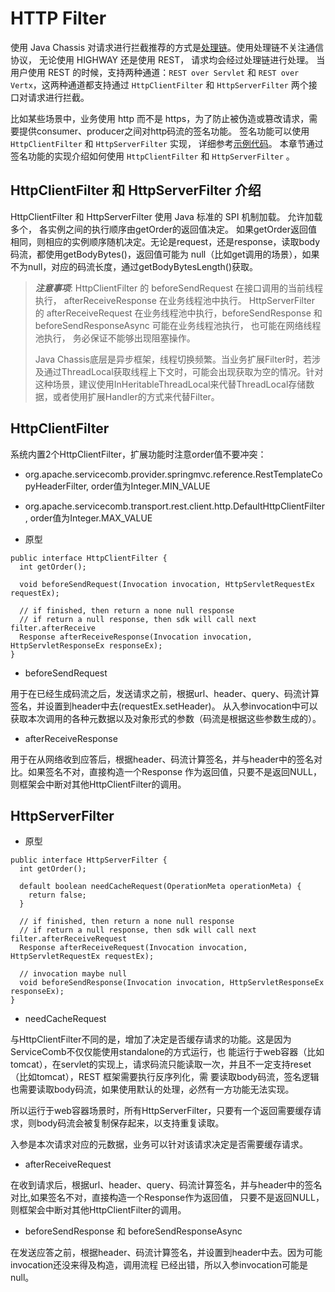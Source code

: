 # HTTP Filter

使用 Java Chassis 对请求进行拦截推荐的方式是[处理链](../references-handlers/intruduction.md)。使用处理链不关注通信协议，
无论使用 HIGHWAY 还是使用 REST， 请求均会经过处理链进行处理。 当用户使用 REST 的时候，支持两种通道：`REST over Servlet` 和
`REST over Vertx`，这两种通道都支持通过 `HttpClientFilter` 和 `HttpServerFilter` 两个接口对请求进行拦截。 

比如某些场景中，业务使用 http 而不是 https，为了防止被伪造或篡改请求，需要提供consumer、producer之间对http码流的签名功能。
签名功能可以使用 `HttpClientFilter` 和 `HttpServerFilter` 实现， 详细参考[示例代码][demo-signature]。 本章节通过
签名功能的实现介绍如何使用 `HttpClientFilter` 和 `HttpServerFilter` 。

[demo-signature]: https://github.com/apache/servicecomb-java-chassis/tree/master/demo/demo-signature

## HttpClientFilter 和 HttpServerFilter 介绍

HttpClientFilter 和 HttpServerFilter 使用 Java 标准的 SPI 机制加载。 允许加载多个， 各实例之间的执行顺序由getOrder的返回值决定。
如果getOrder返回值相同，则相应的实例顺序随机决定。无论是request，还是response，读取body码流，都使用getBodyBytes\(\)，返回值可能为
null（比如get调用的场景），如果不为null，对应的码流长度，通过getBodyBytesLength\(\)获取。

>***注意事项***: 
>HttpClientFilter 的 beforeSendRequest 在接口调用的当前线程执行， afterReceiveResponse 在业务线程池中执行。
>HttpServerFilter 的 afterReceiveRequest 在业务线程池中执行，beforeSendResponse 和 beforeSendResponseAsync
>可能在业务线程池执行， 也可能在网络线程池执行， 务必保证不能够出现阻塞操作。
>
>Java Chassis底层是异步框架，线程切换频繁。当业务扩展Filter时，若涉及通过ThreadLocal获取线程上下文时，可能会出现获取为空的情况。针对这种场景，建议使用InHeritableThreadLocal来代替ThreadLocal存储数据，或者使用扩展Handler的方式来代替Filter。

## HttpClientFilter

系统内置2个HttpClientFilter，扩展功能时注意order值不要冲突：

* org.apache.servicecomb.provider.springmvc.reference.RestTemplateCopyHeaderFilter, order值为Integer.MIN\_VALUE

* org.apache.servicecomb.transport.rest.client.http.DefaultHttpClientFilter, order值为Integer.MAX\_VALUE

* 原型

```
public interface HttpClientFilter {
  int getOrder();

  void beforeSendRequest(Invocation invocation, HttpServletRequestEx requestEx);

  // if finished, then return a none null response
  // if return a null response, then sdk will call next filter.afterReceive
  Response afterReceiveResponse(Invocation invocation, HttpServletResponseEx responseEx);
}
```

* beforeSendRequest

用于在已经生成码流之后，发送请求之前，根据url、header、query、码流计算签名，并设置到header中去\(requestEx.setHeader\)。
从入参invocation中可以获取本次调用的各种元数据以及对象形式的参数（码流是根据这些参数生成的）。

* afterReceiveResponse

用于在从网络收到应答后，根据header、码流计算签名，并与header中的签名对比。如果签名不对，直接构造一个Response
作为返回值，只要不是返回NULL，则框架会中断对其他HttpClientFilter的调用。

## HttpServerFilter

* 原型

```
public interface HttpServerFilter {
  int getOrder();

  default boolean needCacheRequest(OperationMeta operationMeta) {
    return false;
  }

  // if finished, then return a none null response
  // if return a null response, then sdk will call next filter.afterReceiveRequest
  Response afterReceiveRequest(Invocation invocation, HttpServletRequestEx requestEx);

  // invocation maybe null
  void beforeSendResponse(Invocation invocation, HttpServletResponseEx responseEx);
}
```

* needCacheRequest

与HttpClientFilter不同的是，增加了决定是否缓存请求的功能。这是因为ServiceComb不仅仅能使用standalone的方式运行，也
能运行于web容器（比如tomcat），在servlet的实现上，请求码流只能读取一次，并且不一定支持reset（比如tomcat），REST 框架需要执行反序列化，需
要读取body码流，签名逻辑也需要读取body码流，如果使用默认的处理，必然有一方功能无法实现。

所以运行于web容器场景时，所有HttpServerFilter，只要有一个返回需要缓存请求，则body码流会被复制保存起来，以支持重复读取。

入参是本次请求对应的元数据，业务可以针对该请求决定是否需要缓存请求。

* afterReceiveRequest

在收到请求后，根据url、header、query、码流计算签名，并与header中的签名对比,如果签名不对，直接构造一个Response作为返回值，
只要不是返回NULL，则框架会中断对其他HttpClientFilter的调用。

* beforeSendResponse 和 beforeSendResponseAsync

在发送应答之前，根据header、码流计算签名，并设置到header中去。因为可能invocation还没来得及构造，调用流程
已经出错，所以入参invocation可能是null。



